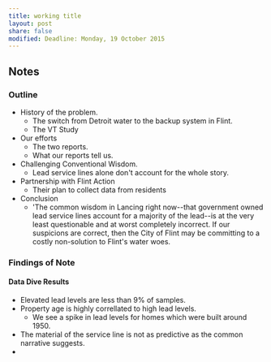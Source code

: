 ```yaml
---
title: working title
layout: post
share: false
modified: Deadline: Monday, 19 October 2015
---
```


## Notes

### Outline

* History of the problem.
    * The switch from Detroit water to the backup system in Flint.
    * The VT Study
* Our efforts
    * The two reports.
    * What our reports tell us.
* Challenging Conventional Wisdom.
    * Lead service lines alone don't account for the whole story.
* Partnership with Flint Action
    * Their plan to collect data from residents
* Conclusion
    * 'The common wisdom in Lancing right now--that government owned lead service lines account for a majority of the lead--is at the very least questionable and at worst completely incorrect. If our suspicions are correct, then the City of Flint may be committing to a costly non-solution to Flint's water woes.


### Findings of Note

#### Data Dive Results
* Elevated lead levels are less than 9% of samples.
* Property age is highly correllated to high lead levels.
    * We see a spike in lead levels for homes which were built around 1950.
* The material of the service line is not as predictive as the common narrative suggests.
* 

